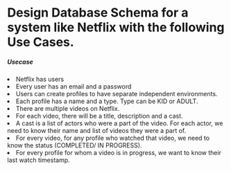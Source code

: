 # Design Database Schema for a system like Netflix with the following Use Cases.

<h5>Usecase</h5>
  <li>Netflix has users</li>
  <li>Every user has an email and a password</li>
  <li>Users can create profiles to have separate independent environments.</li>
  <li>Each profile has a name and a type. Type can be KID or ADULT.</li>
  <li>There are multiple videos on Netflix.</li>
  <li>For each video, there will be a title, description and a cast.</li>
  <li>A cast is a list of actors who were a part of the video. For each actor, we need to know their name and list of videos they were a part of.</li>
  <li>For every video, for any profile who watched that video, we need to know the status (COMPLETED/ IN PROGRESS).</li>
  <li>For every profile for whom a video is in progress, we want to know their last watch timestamp.</li>